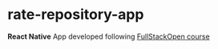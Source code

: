 # rate-repository-app

**React Native** App developed following [FullStackOpen course](https://fullstackopen.com/en/part10/introduction_to_react_native)
